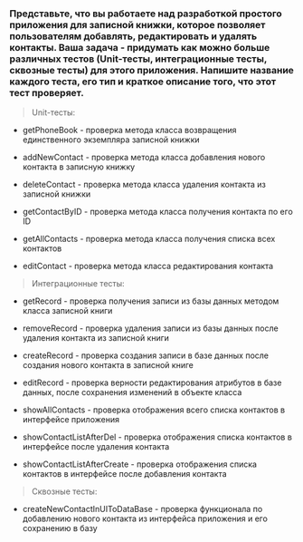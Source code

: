 ### Представьте, что вы работаете над разработкой простого приложения для записной книжки, которое позволяет пользователям добавлять, редактировать и удалять контакты. Ваша задача - придумать как можно больше различных тестов (Unit-тесты, интеграционные тесты, сквозные тесты) для этого приложения. Напишите название каждого теста, его тип и краткое описание того, что этот тест проверяет.

>Unit-тесты:

* getPhoneBook - проверка метода класса возвращения единственного экземпляра записной книжки

* addNewContact - проверка метода класса добавления нового контакта в записную книжку

* deleteContact - проверка метода класса удаления контакта из записной книжки

* getContactByID - проверка метода класса получения контакта по его ID

* getAllContacts - проверка метода класса получения списка всех контактов

* editContact - проверка метода класса редактирования контакта

>Интеграционные тесты:

* getRecord - проверка получения записи из базы данных методом класса записной книги

* removeRecord - проверка удаления записи из базы данных после удаления контакта из записной книги

* createRecord - проверка создания записи в базе данных после создания нового контакта в записной книге

* editRecord - проверка верности редактирования атрибутов в базе данных, после сохранения изменений в объекте класса

* showAllContacts - проверка отображения всего списка контактов в интерфейсе приложения

* showContactListAfterDel - проверка отображения списка контактов в интерфейсе после удаления контакта

* showContactListAfterCreate - проверка отображения списка контактов в интерфейсе после добавления контакта

>Сквозные тесты:

* createNewContactInUIToDataBase - проверка функционала по добавлению нового контакта из интерфейса приложения и его сохранению в базу